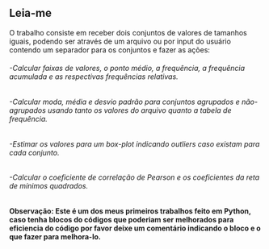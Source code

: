 ## Leia-me
  O trabalho consiste em receber dois conjuntos de valores de tamanhos iguais, podendo ser através de um arquivo ou por input do usuário
  contendo um separador para os conjuntos e fazer as ações:
###### -Calcular faixas de valores, o ponto médio, a frequência, a frequência acumulada e as respectivas frequências relativas.
###### -Calcular moda, média e desvio padrão para conjuntos agrupados e não-agrupados usando tanto os valores do arquivo quanto a tabela de frequência.
###### -Estimar os valores para um box-plot indicando outliers caso existam para cada conjunto.
###### -Calcular o coeficiente de correlação de Pearson e os coeficientes da reta de mínimos quadrados.
    
#### Observação: Este é um dos meus primeiros trabalhos feito em Python, caso tenha blocos do códigos que poderiam ser melhorados para eficiencia do código por favor deixe um comentário indicando o bloco e o que fazer para melhora-lo.
